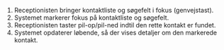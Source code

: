 1. Receptionisten bringer kontaktliste og søgefelt i fokus (genvejstast).
1. Systemet markerer fokus på kontaktliste og søgefelt.
1. Receptionisten taster pil-op/pil-ned indtil den rette kontakt er fundet.
1. Systemet opdaterer løbende, så der vises detaljer om den markerede kontakt.
